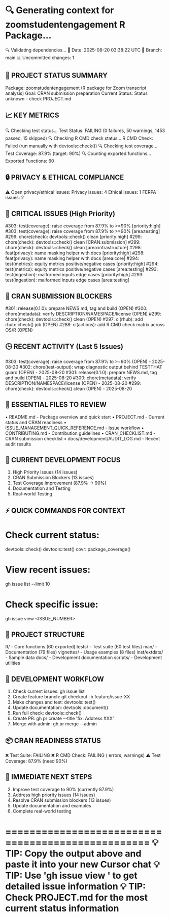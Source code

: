 🔍 Generating context for zoomstudentengagement R Package...
==================================================
🔍 Validating dependencies...
📅 Date: 2025-08-20 03:38:22 UTC
🌿 Branch: main
📊 Uncommitted changes: 1

🎯 PROJECT STATUS SUMMARY
------------------------
Package: zoomstudentengagement (R package for Zoom transcript analysis)
Goal: CRAN submission preparation
Current Status: Status unknown - check PROJECT.md

📈 KEY METRICS
-------------
🔍 Checking test status...
Test Status: FAILING (0 failures, 50 warnings, 1453 passed, 15 skipped)
🔍 Checking R CMD check status...
R CMD Check: Failed (run manually with devtools::check())
🔍 Checking test coverage...
Test Coverage: 87.9% (target: 90%)
🔍 Counting exported functions...
Exported Functions: 60

🔒 PRIVACY & ETHICAL COMPLIANCE
-----------------------------
⚠️  Open privacy/ethical issues:
   Privacy issues: 4
   Ethical issues: 1
   FERPA issues: 2

🚨 CRITICAL ISSUES (High Priority)
--------------------------------
#303: test(coverage): raise coverage from 87.9% to >=90% [priority:high]
#303: test(coverage): raise coverage from 87.9% to >=90% [area:testing]
#299: chore(check): devtools::check() clean [priority:high]
#299: chore(check): devtools::check() clean [CRAN:submission]
#299: chore(check): devtools::check() clean [area:infrastructure]
#298: feat(privacy): name masking helper with docs [priority:high]
#298: feat(privacy): name masking helper with docs [area:core]
#294: test(metrics): equity metrics positive/negative cases [priority:high]
#294: test(metrics): equity metrics positive/negative cases [area:testing]
#293: test(ingestion): malformed inputs edge cases [priority:high]
#293: test(ingestion): malformed inputs edge cases [area:testing]

🎯 CRAN SUBMISSION BLOCKERS
--------------------------
#301: release(0.1.0): prepare NEWS.md, tag and build (OPEN)
#300: chore(metadata): verify DESCRIPTION/NAMESPACE/license (OPEN)
#299: chore(check): devtools::check() clean (OPEN)
#297: ci(rhub): add rhub::check() job (OPEN)
#288: ci(actions): add R CMD check matrix across OS/R (OPEN)

🕒 RECENT ACTIVITY (Last 5 Issues)
--------------------------------
#303: test(coverage): raise coverage from 87.9% to >=90% (OPEN) - 2025-08-20
#302: chore(test-output): wrap diagnostic output behind TESTTHAT guard (OPEN) - 2025-08-20
#301: release(0.1.0): prepare NEWS.md, tag and build (OPEN) - 2025-08-20
#300: chore(metadata): verify DESCRIPTION/NAMESPACE/license (OPEN) - 2025-08-20
#299: chore(check): devtools::check() clean (OPEN) - 2025-08-20

📁 ESSENTIAL FILES TO REVIEW
---------------------------
• README.md - Package overview and quick start
• PROJECT.md - Current status and CRAN readiness
• ISSUE_MANAGEMENT_QUICK_REFERENCE.md - Issue workflow
• CONTRIBUTING.md - Contribution guidelines
• CRAN_CHECKLIST.md - CRAN submission checklist
• docs/development/AUDIT_LOG.md - Recent audit results

🎯 CURRENT DEVELOPMENT FOCUS
---------------------------
1. High Priority Issues (14 issues)
2. CRAN Submission Blockers (13 issues)
3. Test Coverage Improvement (87.9% → 90%)
5. Documentation and Testing
6. Real-world Testing

⚡ QUICK COMMANDS FOR CONTEXT
---------------------------
# Check current status:
devtools::check()
devtools::test()
covr::package_coverage()

# View recent issues:
gh issue list --limit 10

# Check specific issue:
gh issue view <ISSUE_NUMBER>

📂 PROJECT STRUCTURE
-------------------
R/ - Core functions (60 exported)
tests/ - Test suite (60 test files)
man/ - Documentation (79 files)
vignettes/ - Usage examples (8 files)
inst/extdata/ - Sample data
docs/ - Development documentation
scripts/ - Development utilities

🔄 DEVELOPMENT WORKFLOW
---------------------
1. Check current issues: gh issue list
2. Create feature branch: git checkout -b feature/issue-XX
3. Make changes and test: devtools::test()
4. Update documentation: devtools::document()
5. Run full check: devtools::check()
6. Create PR: gh pr create --title 'fix: Address #XX'
7. Merge with admin: gh pr merge --admin

📦 CRAN READINESS STATUS
----------------------
❌ Test Suite: FAILING
❌ R CMD Check: FAILING ( errors,  warnings)
⚠️  Test Coverage: 87.9% (need 90%)

🎯 IMMEDIATE NEXT STEPS
---------------------
2. Improve test coverage to 90% (currently 87.9%)
3. Address high priority issues (14 issues)
4. Resolve CRAN submission blockers (13 issues)
5. Update documentation and examples
6. Complete real-world testing

==================================================
💡 TIP: Copy the output above and paste it into your new Cursor chat
💡 TIP: Use 'gh issue view <NUMBER>' to get detailed issue information
💡 TIP: Check PROJECT.md for the most current status information
==================================================
